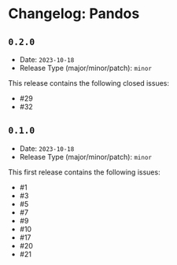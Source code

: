 # Changelog: Pandos

## `0.2.0`

* Date: `2023-10-18`
* Release Type (major/minor/patch): `minor`

This release contains the following closed issues:
* #29
* #32

## `0.1.0`

* Date: `2023-10-18`
* Release Type (major/minor/patch): `minor`

This first release contains the following issues:
* #1 
* #3 
* #5 
* #7 
* #9 
* #10 
* #17 
* #20 
* #21 

